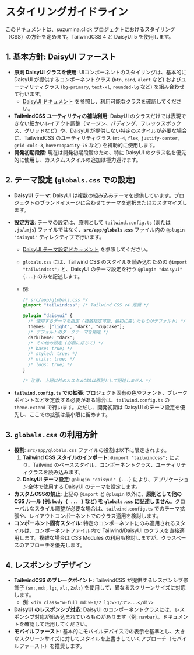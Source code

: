 # スタイリングガイドライン

このドキュメントは、suzumina.click プロジェクトにおけるスタイリング（CSS）の方針を定めます。TailwindCSS 4 と DaisyUI 5 を使用します。

## 1. 基本方針: DaisyUI ファースト

- **原則 DaisyUI クラスを使用**: UIコンポーネントのスタイリングは、基本的に DaisyUI が提供するコンポーネントクラス (`btn`, `card`, `alert` など) およびユーティリティクラス (`bg-primary`, `text-xl`, `rounded-lg` など) を組み合わせて行います。
  - [DaisyUI ドキュメント](https://daisyui.com/docs/use/) を参照し、利用可能なクラスを確認してください。
- **TailwindCSS ユーティリティの補助利用**: DaisyUI のクラスだけでは表現できない細かいレイアウト調整（マージン、パディング、フレックスボックス、グリッドなど）や、DaisyUI が提供しない特定のスタイルが必要な場合に、TailwindCSS のユーティリティクラス (`mt-4`, `flex`, `justify-center`, `grid-cols-3`, `hover:opacity-75` など) を補助的に使用します。
- **開発初期段階**: 現在は開発初期段階のため、特に DaisyUI のクラス名を優先的に使用し、カスタムスタイルの追加は極力避けます。

## 2. テーマ設定 (`globals.css` での設定)

- **DaisyUI テーマ**: DaisyUI は複数の組み込みテーマを提供しています。プロジェクトのブランドイメージに合わせてテーマを選択またはカスタマイズします。
- **設定方法**: テーマの設定は、原則として `tailwind.config.ts` (または `.js`/`.mjs`) ファイルではなく、**`src/app/globals.css`** ファイル内の `@plugin "daisyui"` ディレクティブで行います。
  - [DaisyUI テーマ設定ドキュメント](https://daisyui.com/docs/themes/) を参照してください。
  - `globals.css` には、Tailwind CSS のスタイルを読み込むための `@import "tailwindcss";` と、DaisyUI のテーマ設定を行う `@plugin "daisyui" {...}` のみを記述します。
  - 例:

      ```css
      /* src/app/globals.css */
      @import "tailwindcss"; /* Tailwind CSS v4 推奨 */

      @plugin "daisyui" {
        /* 使用するテーマを指定 (複数指定可能、最初に書いたものがデフォルト) */
        themes: ["light", "dark", "cupcake"];
        /* デフォルトのダークテーマを指定 */
        darkTheme: "dark";
        /* その他の設定 (必要に応じて) */
        /* base: true; */
        /* styled: true; */
        /* utils: true; */
        /* logs: true; */
      }

      /* 注意: 上記以外のカスタムCSSは原則として記述しません */
      ```

- **`tailwind.config.ts` での拡張**: プロジェクト固有の色やフォント、ブレークポイントなどを定義する必要がある場合は、`tailwind.config.ts` の `theme.extend` で行います。ただし、開発初期は DaisyUI のテーマ設定を優先し、ここでの拡張は最小限に留めます。

## 3. `globals.css` の利用方針

- **役割**: `src/app/globals.css` ファイルの役割は以下に限定されます。
    1. **Tailwind CSS スタイルのインポート**: `@import "tailwindcss";` により、Tailwind のベーススタイル、コンポーネントクラス、ユーティリティクラスを読み込みます。
    2. **DaisyUI テーマ設定**: `@plugin "daisyui" {...}` により、アプリケーション全体で使用する DaisyUI のテーマを設定します。
- **カスタムCSSの禁止**: 上記の `@import` と `@plugin` 以外に、**原則として他の CSS ルール (例: `body { ... }` など) を `globals.css` に記述しません**。グローバルなスタイル調整が必要な場合は、`tailwind.config.ts` でのテーマ拡張や、レイアウトコンポーネントでのクラス適用を検討します。
- **コンポーネント固有スタイル**: 特定のコンポーネントにのみ適用されるスタイルは、コンポーネントファイル内で Tailwind/DaisyUI のクラスを直接適用します。複雑な場合は CSS Modules の利用も検討しますが、クラスベースのアプローチを優先します。

## 4. レスポンシブデザイン

- **TailwindCSS のブレークポイント**: TailwindCSS が提供するレスポンシブ修飾子 (`sm:`, `md:`, `lg:`, `xl:`, `2xl:`) を使用して、異なるスクリーンサイズに対応します。
  - 例: `<div class="w-full md:w-1/2 lg:w-1/3">...</div>`
- **DaisyUI のレスポンシブ対応**: DaisyUI のコンポーネントクラスには、レスポンシブ対応が組み込まれているものがあります（例: `navbar`）。ドキュメントを確認して活用してください。
- **モバイルファースト**: 基本的にモバイルデバイスでの表示を基準とし、大きなスクリーンサイズに対してスタイルを上書きしていくアプローチ（モバイルファースト）を推奨します。
